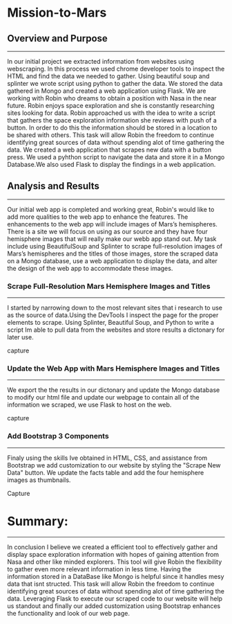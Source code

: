 # Mission-to-Mars

## Overview and Purpose
______________________________________________

In our initial project we extracted information from websites using webscraping. In this process we used chrome developer tools to inspect the HTML and find the data we needed to gather. Using beautiful soup and splinter we wrote script using python to gather the data. We stored the data gathered in Mongo and created a web application using Flask. We are working with Robin who dreams to obtain a position with Nasa in the near future. Robin enjoys space exploration and she is constantly researching sites looking for data. Robin approached us with the idea to write a script that gathers the space exploration information she reviews with push of a button. In order to do this the information should be stored in a location to be shared with others. This task will allow Robin the freedom to continue identifying great sources of data without spending alot of time gathering the data. We created a web application that scrapes new data with a button press. We used a pyhthon script to navigate the data and store it in a Mongo Database.We also used Flask to display the findings in a web application.

## Analysis and Results
___________________________________________________

Our initial web app is completed and working great, Robin's would like to add more qualities to the web app to enhance the features. The enhancements to the web app will include images of Mars’s hemispheres. There is a site we will focus on using as our source and they have four hemisphere images that will really make our webb app stand out. My task include using BeautifulSoup and Splinter to scrape full-resolution images of Mars’s hemispheres and the titles of those images, store the scraped data on a Mongo database, use a web application to display the data, and alter the design of the web app to accommodate these images.



### Scrape Full-Resolution Mars Hemisphere Images and Titles
_________________________________________________________________
I started by narrowing down to the most relevant sites that i research to use as the source of data.Using the DevTools I inspect the page for the proper elements to scrape. Using Splinter, Beautiful Soup, and Python to write a script Im able to pull data from the websites and store results a dictonary for later use.

capture

### Update the Web App with Mars Hemisphere Images and Titles
_________________________________________________________________
We export the the results in our dictonary and update the Mongo database to modify our html file and update our webpage to contain all of the information we scraped, we use Flask to host on the web.

capture

### Add Bootstrap 3 Components
_________________________________________________________________

Finaly using the skills Ive obtained in HTML, CSS, and assistance from Bootstrap we add customization to our website by styling the "Scrape New Data" button. We update the facts table and add the four hemisphere images as thumbnails.


Capture


# Summary:
________________________

In conclusion I believe we created a efficient tool to effectively gather and display space exploration information with hopes of gaining attention from Nasa and other like minded explorers. This tool will give Robin the flexibility to gather even more relevant information in less time. Having the information stored in a DataBase like Mongo is helpful since it handles mesy data that isnt structed. This task will allow Robin the freedom to continue identifying great sources of data without spending alot of time gathering the data. Leveraging Flask to execute our scraped code to our website will help us standout and finally our added customization using Bootstrap enhances the functionality and look of our web page.